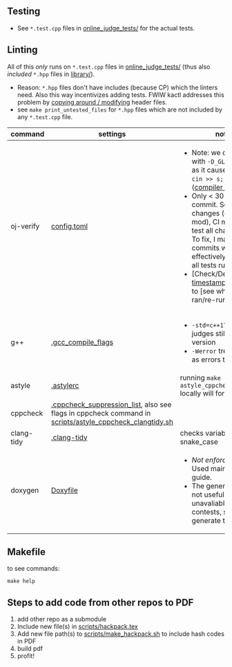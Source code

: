 ## Testing
- See `*.test.cpp` files in [online_judge_tests/](online_judge_tests/) for the actual tests.

## Linting
All of this *only* runs on `*.test.cpp` files in [online_judge_tests/](online_judge_tests/) (thus also *included* `*.hpp` files in [library/](../library/)).
  - Reason: `*.hpp` files don't have includes (because CP) which the linters need. Also this way incentivizes adding tests. FWIW kactl addresses this problem by [copying around / modifying](https://github.com/kth-competitive-programming/kactl/blob/main/doc/scripts/test-compiles.sh) header files.
  - see `make print_untested_files` for `*.hpp` files which are not included by any `*.test.cpp` file.


command | settings | notes | see
--- | --- | --- | ---
oj-verify | [config.toml](../.verify-helper/config.toml) | <ul><li>Note: we don't compile with `-D_GLIBCXX_DEBUG` as it causes `string s; cin >> s;` to TLE ([compiler bug](https://codeforces.com/blog/entry/15547?#comment-215143)).</li><li>Only < 30 tests run per commit. So for big changes (ex: code mod), CI may not re-test all changed files. To fix, I make random commits which change effectively nothing until all tests run.</li><li>[Check/Delete] [timestamps.remote.json](../.verify-helper/timestamps.remote.json) to [see which tests ran/re-run all tests].</li></ul> | <ul><li>https://github.com/online-judge-tools/verification-helper</li><li>https://online-judge-tools.github.io/verification-helper/installer.html</li><li>[Library Checker](https://judge.yosupo.jp/)</li><li>[Aizu Online Judge](https://onlinejudge.u-aizu.ac.jp/courses/list)</li></ul>
g++ | [.gcc_compile_flags](.gcc_compile_flags) | <ul><li>`-std=c++17` since some judges still have this version</li><li>`-Werror` treats warnings as errors to make CI fail</li></ul> | https://codeforces.com/blog/entry/15547
astyle | [.astylerc](.astylerc) | running `make astyle_cppcheck_clangtidy` locally will format files | http://astyle.sourceforge.net/astyle.html
cppcheck | [.cppcheck_suppression_list](.cppcheck_suppression_list), also see flags in cppcheck command in [scripts/astyle_cppcheck_clangtidy.sh](scripts/astyle_cppcheck_clangtidy.sh) | | https://cppcheck.sourceforge.io/
clang-tidy | [.clang-tidy](.clang-tidy) | checks variables for snake_case | https://clang.llvm.org/extra/clang-tidy/checks/list.html
doxygen | [Doxyfile](Doxyfile) | <ul><li>*Not enforced by CI*. Used mainly as a style guide.</li><li>The generated docs are not useful in CP and unavaliable in ICPC contests, so I don't generate them.</li></ul> | <ul><li>https://www.doxygen.nl/manual/commands.html</li><li>https://www.doxygen.nl/manual/docblocks.html</li></ul> 

## Makefile
to see commands:
```
make help
```
## Steps to add code from other repos to PDF
1. add other repo as a submodule
2. Include new file(s) in [scripts/hackpack.tex](scripts/hackpack.tex)
3. Add new file path(s) to [scripts/make_hackpack.sh](scripts/make_hackpack.sh) to include hash codes in PDF
4. build pdf
5. profit!
